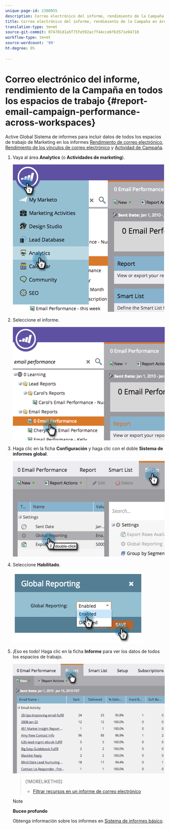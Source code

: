 ```yaml
---
unique-page-id: 2360055
description: Correo electrónico del informe, rendimiento de la Campaña en todos los espacios de trabajo - Documentos de marketing - Documentación del producto
title: Correo electrónico del informe, rendimiento de la Campaña en áreas de trabajo
translation-type: tm+mt
source-git-commit: 074701d1a5f75fe592ac7f44cce6fb3571e94710
workflow-type: tm+mt
source-wordcount: '99'
ht-degree: 0%

---
```



# Correo electrónico del informe, rendimiento de la Campaña en todos los espacios de trabajo {#report-email-campaign-performance-across-workspaces}

Active Global Sistema de informes para incluir datos de todos los espacios de trabajo de Marketing [](../../../../product-docs/administration/workspaces-and-person-partitions/create-a-new-workspace.md) en los informes [Rendimiento de correo electrónico](../../../../product-docs/email-marketing/email-programs/email-program-data/email-performance-report.md), [Rendimiento de los vínculos de correo electrónico](../../../../product-docs/email-marketing/email-programs/email-program-data/email-link-performance-report.md) y [Actividad de Campaña](../../../../product-docs/reporting/basic-reporting/report-types/campaign-activity-report.md).

1. Vaya al área **Analytics** (o **Actividades de marketing**).

   ![](assets/image2014-9-16-16-3a4-3a46.png)

1. Seleccione el informe.

   ![](assets/image2014-9-16-16-3a4-3a51.png)

1. Haga clic en la ficha **Configuración** y haga clic con el doble **Sistema de informes global**.

   ![](assets/image2014-9-16-16-3a4-3a58.png)

1. Seleccione **Habilitado**.

   ![](assets/image2014-9-16-16-3a5-3a4.png)

1. ¡Eso es todo! Haga clic en la ficha **Informe** para ver los datos de todos los espacios de trabajo.

   ![](assets/image2014-9-16-16-3a5-3a8.png)

   >[!MORELIKETHIS]
   >
   >
   >    
   >    
   >    * [Filtrar recursos en un informe de correo electrónico](filter-assets-in-an-email-report.md)


   >[!NOTE]
   >
   >**Buceo profundo**
   >
   >
   >Obtenga información sobre los informes en [Sistema de informes básico](http://docs.marketo.com/display/docs/basic+reporting).

